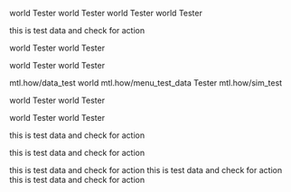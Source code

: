 world Tester world Tester world Tester world Tester 

this is test data and check for action

world Tester world Tester


world Tester world Tester

mtl.how/data_test world mtl.how/menu_test_data Tester mtl.how/sim_test


world Tester world Tester

world Tester world Tester

this is test data and check for action

this is test data and check for action

this is test data and check for action this is test data and check for action this is test data and check for action
